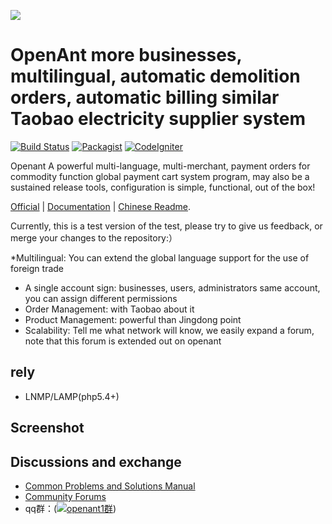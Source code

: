 ![](http://www.openant.com/public/resources/default/image/logos/logo.jpg)

OpenAnt more businesses, multilingual, automatic demolition orders, automatic billing similar Taobao electricity supplier system
==========================
[![Build Status](http://www.openant.com/doc/001.png)](http://www.openant.com)
[![Packagist](http://www.openant.com/doc/002.png)](http://www.openant.com)
[![CodeIgniter](http://www.openant.com/doc/003.png)](http://www.codeigniter.org)

Openant A powerful multi-language, multi-merchant, payment orders for commodity function global payment cart system program, may also be a sustained release tools, configuration is simple, functional, out of the box!

[Official](http://www.openant.com) | [Documentation](http://www.openant.com/bbs.php) | [Chinese Readme](https://github.com/xcalder/openant/blob/master/README.md).

Currently, this is a test version of the test, please try to give us feedback, or merge your changes to the repository:）

*Multilingual: You can extend the global language support for the use of foreign trade
* A single account sign: businesses, users, administrators same account, you can assign different permissions
* Order Management: with Taobao about it
* Product Management: powerful than Jingdong point
* Scalability: Tell me what network will know, we easily expand a forum, note that this forum is extended out on openant


rely
---

* LNMP/LAMP(php5.4+)


Screenshot
---

Discussions and exchange
-------
- [Common Problems and Solutions Manual](http://www.openant.com/helper/faq.html)
- [Community Forums](http://www.openant.com/bbs.php)
- qq群：(<a target="_blank" href="http://shang.qq.com/wpa/qunwpa?idkey=a3aa61a22c4546f12c7ba200607e4a67fcf091f2d02413568cadfff081990bd5"><img border="0" src="http://pub.idqqimg.com/wpa/images/group.png" alt="openant1群" title="openant1群"></a>)

